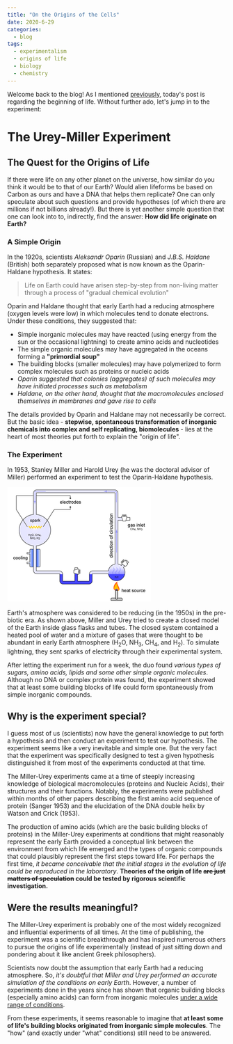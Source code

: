 ```yaml
---
title: "On the Origins of the Cells"
date: 2020-6-29
categories:
  - blog
tags:
  - experimentalism
  - origins of life
  - biology
  - chemistry
---
```


Welcome back to the blog! As I mentioned [previously](https://aceking007.github.io/blog/A-New-Beginning/), today's post is regarding the beginning of life. Without further ado, let's jump in to the experiment:

# The Urey-Miller Experiment

## The Quest for the Origins of Life
If there were life on any other planet on the universe, how similar do you think it would be to that of our Earth? Would alien lifeforms be based on Carbon as ours and have a DNA that helps them replicate? One can only speculate about such questions and provide hypotheses (of which there are millions if not billions already!). But there is yet another simple question that one can look into to, indirectly, find the answer: **How did life originate on Earth?**

### A Simple Origin
In the 1920s, scientists *Aleksandr Oparin* (Russian) and *J.B.S. Haldane* (British) both separately proposed what is now known as the Oparin-Haldane hypothesis. It states:
>Life on Earth could have arisen step-by-step from non-living matter through a process of "gradual chemical evolution"

Oparin and Haldane thought that early Earth had a reducing atmosphere (oxygen levels were low) in which molecules tend to donate electrons. Under these conditions, they suggested that:  
* Simple inorganic molecules may have reacted (using energy from the sun or the occasional lightning) to create amino acids and nucleotides  
* The simple organic molecules may have aggregated in the oceans forming a **"primordial soup"**  
* The building blocks (smaller molecules) may have polymerized to form complex molecules such as proteins or nucleic acids  
*  *Oparin suggested that colonies (aggregates) of such molecules may have initiated processes such as metabolism*  
* *Haldane, on the other hand, thought that the macromolecules enclosed themselves in membranes and gave rise to cells*  

The details provided by Oparin and Haldane may not necessarily be correct. But the basic idea - **stepwise, spontaneous transformation of inorganic chemicals into complex and self replicating, biomolecules** - lies at the heart of most theories put forth to explain the "origin of life".

### The Experiment
In 1953, Stanley Miller and Harold Urey (he was the doctoral advisor of Miller) performed an experiment to test the Oparin-Haldane hypothesis.

![Miller-Urey Experiment](/assets/images/miller-urey.png)

Earth's atmosphere was considered to be reducing (in the 1950s) in the pre-biotic era. As shown above, Miller and Urey tried to create a closed model of the Earth inside glass flasks and tubes. The closed system contained a heated pool of water and a mixture of gases that were thought to be abundant in early Earth atmosphere (H<sub>2</sub>O, NH<sub>3</sub>, CH<sub>4</sub>, and H<sub>2</sub>). To simulate lightning, they sent sparks of electricity through their experimental system.

After letting the experiment run for a week, the duo found *various types of sugars, amino acids, lipids and some other simple organic molecules*. Although no DNA or complex protein was found, the experiment showed that at least some building blocks of life could form spontaneously from simple inorganic compounds.

## Why is the experiment special?
I guess most of us (scientists) now have the general knowledge to put forth a hypothesis and then conduct an experiment to test our hypothesis. The experiment seems like a very inevitable and simple one. But the very fact that the experiment was specifically designed to test a given hypothesis distinguished it from most of the experiments conducted at that time.

The Miller-Urey experiments came at a time of steeply increasing knowledge of biological macromolecules (proteins and Nucleic Acids), their structures and their functions. Notably, the experiments were published within months of other papers describing the first amino acid sequence of protein (Sanger 1953) and the elucidation of the DNA double helix by Watson and Crick (1953).

The production of amino acids (which are the basic building blocks of proteins) in the Miller-Urey experiments at conditions that might reasonably represent the early Earth provided a conceptual link between the environment from which life emerged and the types of organic compounds that could plausibly represent the first steps toward life. For perhaps the first time, *it became conceivable that the initial stages in the evolution of life could be reproduced in the laboratory*. **Theories of the origin of life ~~are just matters of speculation~~ could be tested by rigorous scientific investigation.**

## Were the results meaningful?
The Miller-Urey experiment is probably one of the most widely recognized and influential experiments of all times. At the time of publishing, the experiment was a scientific breakthrough and has inspired numerous others to pursue the origins of life experimentally (instead of just sitting down and pondering about it like ancient Greek philosophers).

Scientists now doubt the assumption that early Earth had a reducing atmosphere. So, *it's doubtful that Miller and Urey performed an accurate simulation of the conditions on early Earth*. However, a number of experiments done in the years since has shown that organic building blocks (especially amino acids) can form from inorganic molecules [under a wide range of conditions](https://www.annualreviews.org/doi/10.1146/annurev-earth-040610-133457).

From these experiments, it seems reasonable to imagine that **at least some of life's building blocks originated from inorganic simple molecules**. The "how" (and exactly under "what" conditions) still need to be answered.

